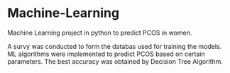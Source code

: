 # Machine-Learning
Machine Learning project in python to predict PCOS in women.

A survy was conducted to form the databas used for training the models. 
ML algorithms were implemented to predict PCOS based on certain parameters. The best accuracy was obtained by Decision Tree Algorithm.
